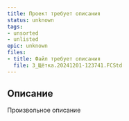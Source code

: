 ```yaml
---
title: Проект требует описания
status: unknown
tags:
- unsorted
- unlisted
epic: unknown
files:
- title: Файл требует описания
  file: 3_Щётка.20241201-123741.FCStd
---
```



## Описание

Произвольное описание